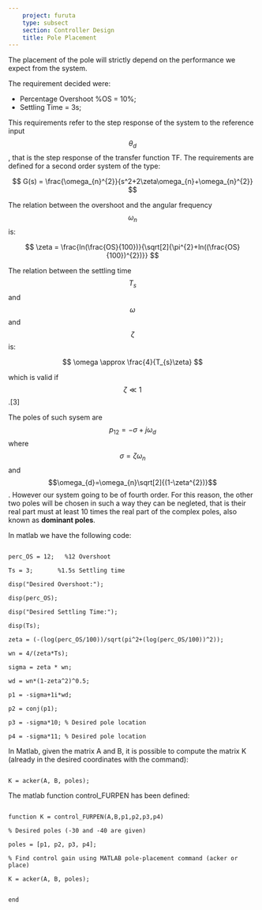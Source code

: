 ```yaml
---
    project: furuta
    type: subsect
    section: Controller Design
    title: Pole Placement
---
```


The placement of the pole will strictly depend on the performance we expect from the system.

The requirement decided were:

* Percentage Overshoot %OS = 10%;
* Settling Time = 3s;

This requirements refer to the step response of the system to the reference input $$ \theta_{d} $$, that is the step response of the transfer function TF. The requirements are defined for a second order system of the type:

$$ G(s) = \frac{\omega_{n}^{2}}{s^2+2\zeta\omega_{n}+\omega_{n}^{2}} $$

The relation between the overshoot and the angular frequency $$ \omega_{n} $$ is:

$$ \zeta = \frac{ln(\frac{OS}{100})}{\sqrt[2]{\pi^{2}+ln((\frac{OS}{100})^{2})}} $$

The relation between the settling time $$T_{s}$$ and $$\omega$$ and $$\zeta$$ is:

$$ \omega \approx \frac{4}{T_{s}\zeta} $$

which is valid if $$\zeta \ll 1$$.[3]

The poles of such sysem are $$p_{12} = -\sigma + j\omega_{d} $$where $$\sigma = \zeta \omega_{n} $$and $$\omega_{d}=\omega_{n}\sqrt[2]{(1-\zeta^{2})}$$. However our system going to be of fourth order. For this reason, the other two poles will be chosen in such a way they can be negleted, that is their real part must at least 10 times the real part of the complex poles, also known as **dominant poles**. 

In matlab we have the following code:

<code>
perc_OS = 12;   %12 Overshoot
<br>Ts = 3;       %1.5s Settling time
<br>disp("Desired Overshoot:");
<br>disp(perc_OS);
<br>disp("Desired Settling Time:");
<br>disp(Ts);
<br>zeta = (-(log(perc_OS/100))/sqrt(pi^2+(log(perc_OS/100))^2));
<br>wn = 4/(zeta*Ts);
<br>sigma = zeta * wn;
<br>wd = wn*(1-zeta^2)^0.5;
<br>p1 = -sigma+1i*wd;
<br>p2 = conj(p1);
<br>p3 = -sigma*10; % Desired pole location
<br>p4 = -sigma*11; % Desired pole location
</code>

In Matlab, given the matrix A and B, it is possible to compute the matrix K (already in the desired coordinates with the command):

<code>
K = acker(A, B, poles);
</code>

The matlab function  control_FURPEN has been defined:

<code>
function K = control_FURPEN(A,B,p1,p2,p3,p4)
<br>% Desired poles (-30 and -40 are given)
<br>poles = [p1, p2, p3, p4];
<br>% Find control gain using MATLAB pole-placement command (acker or place)
<br>K = acker(A, B, poles);
<br>
end
<br>
</code>




